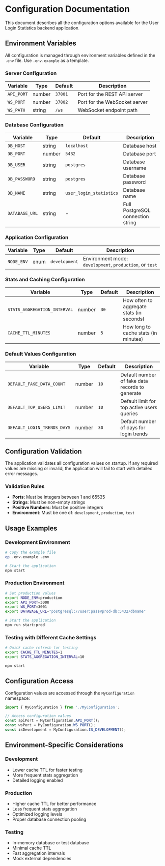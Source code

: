 # Configuration Documentation

This document describes all the configuration options available for the User Login Statistics backend application.

## Environment Variables

All configuration is managed through environment variables defined in the `.env` file. Use `.env.example` as a template.

### Server Configuration

| Variable | Type | Default | Description |
|----------|------|---------|-------------|
| `API_PORT` | number | `37001` | Port for the REST API server |
| `WS_PORT` | number | `37002` | Port for the WebSocket server |
| `WS_PATH` | string | `/ws` | WebSocket endpoint path |

### Database Configuration

| Variable | Type | Default | Description |
|----------|------|---------|-------------|
| `DB_HOST` | string | `localhost` | Database host |
| `DB_PORT` | number | `5432` | Database port |
| `DB_USER` | string | `postgres` | Database username |
| `DB_PASSWORD` | string | `postgres` | Database password |
| `DB_NAME` | string | `user_login_statistics` | Database name |
| `DATABASE_URL` | string | - | Full PostgreSQL connection string |

### Application Configuration

| Variable | Type | Default | Description |
|----------|------|---------|-------------|
| `NODE_ENV` | enum | `development` | Environment mode: `development`, `production`, or `test` |

### Stats and Caching Configuration

| Variable | Type | Default | Description |
|----------|------|---------|-------------|
| `STATS_AGGREGATION_INTERVAL` | number | `30` | How often to aggregate stats (in seconds) |
| `CACHE_TTL_MINUTES` | number | `5` | How long to cache stats (in minutes) |

### Default Values Configuration

| Variable | Type | Default | Description |
|----------|------|---------|-------------|
| `DEFAULT_FAKE_DATA_COUNT` | number | `10` | Default number of fake data records to generate |
| `DEFAULT_TOP_USERS_LIMIT` | number | `10` | Default limit for top active users queries |
| `DEFAULT_LOGIN_TRENDS_DAYS` | number | `30` | Default number of days for login trends |

## Configuration Validation

The application validates all configuration values on startup. If any required values are missing or invalid, the application will fail to start with detailed error messages.

### Validation Rules

- **Ports**: Must be integers between 1 and 65535
- **Strings**: Must be non-empty strings
- **Positive Numbers**: Must be positive integers
- **Environment**: Must be one of: `development`, `production`, `test`

## Usage Examples

### Development Environment

```bash
# Copy the example file
cp .env.example .env

# Start the application
npm start
```

### Production Environment

```bash
# Set production values
export NODE_ENV=production
export API_PORT=3000
export WS_PORT=3001
export DATABASE_URL="postgresql://user:pass@prod-db:5432/dbname"

# Start the application
npm run start:prod
```

### Testing with Different Cache Settings

```bash
# Quick cache refresh for testing
export CACHE_TTL_MINUTES=1
export STATS_AGGREGATION_INTERVAL=10

npm start
```

## Configuration Access

Configuration values are accessed through the `MyConfiguration` namespace:

```typescript
import { MyConfiguration } from './MyConfiguration';

// Access configuration values
const apiPort = MyConfiguration.API_PORT();
const wsPort = MyConfiguration.WS_PORT();
const isDevelopment = MyConfiguration.IS_DEVELOPMENT();
```

## Environment-Specific Considerations

### Development
- Lower cache TTL for faster testing
- More frequent stats aggregation
- Detailed logging enabled

### Production
- Higher cache TTL for better performance
- Less frequent stats aggregation
- Optimized logging levels
- Proper database connection pooling

### Testing
- In-memory database or test database
- Minimal cache TTL
- Fast aggregation intervals
- Mock external dependencies
